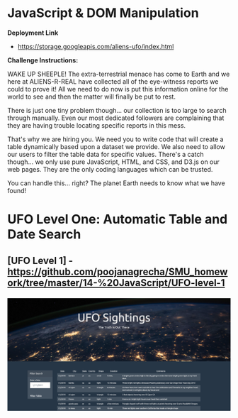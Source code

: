 # JavaScript & DOM Manipulation

<b>Deployment Link</b>
- https://storage.googleapis.com/aliens-ufo/index.html

<b>Challenge Instructions:</b>

WAKE UP SHEEPLE! The extra-terrestrial menace has come to Earth and we here at ALIENS-R-REAL have collected all of the eye-witness reports we could to prove it! All we need to do now is put this information online for the world to see and then the matter will finally be put to rest.

There is just one tiny problem though... our collection is too large to search through manually. Even our most dedicated followers are complaining that they are having trouble locating specific reports in this mess.

That's why we are hiring you. We need you to write code that will create a table dynamically based upon a dataset we provide. We also need to allow our users to filter the table data for specific values. There's a catch though... we only use pure JavaScript, HTML, and CSS, and D3.js on our web pages. They are the only coding languages which can be trusted.

You can handle this... right? The planet Earth needs to know what we have found!

# UFO Level One: Automatic Table and Date Search
## [UFO Level 1]  - https://github.com/poojanagrecha/SMU_homework/tree/master/14-%20JavaScript/UFO-level-1
### ![header image](https://github.com/poojanagrecha/aliens-javascript/blob/main/Screen%20Shot%202020-10-30%20at%203.59.06%20PM.png)
